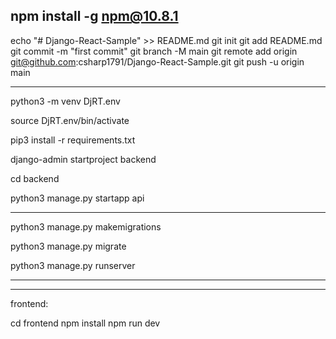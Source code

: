 npm install -g npm@10.8.1
-------------------------------
echo "# Django-React-Sample" >> README.md
git init
git add README.md
git commit -m "first commit"
git branch -M main
git remote add origin git@github.com:csharp1791/Django-React-Sample.git
git push -u origin main

--------------------------------

python3 -m venv DjRT.env

source DjRT.env/bin/activate

pip3 install -r requirements.txt

django-admin startproject backend

cd backend

python3 manage.py startapp api

----------------

python3 manage.py makemigrations

python3 manage.py migrate

python3 manage.py runserver

------------------------
------------------------
frontend:

cd frontend
npm install
npm run dev
